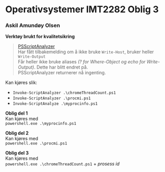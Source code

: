 
# Operativsystemer IMT2282 Oblig 3 <br>
### Askil Amundøy Olsen <br>

**Verktøy brukt for kvalitetsikring** <br>
> [PSScriptAnalyzer](https://github.com/PowerShell/PSScriptAnalyzer) <br>
Har fått tilbakemelding om å ikke bruke `Write-Host`, bruker heller `Write-Output` <br>
Får heller ikke bruke aliases *(? for Where-Object og echo for Write-Output)*. Dette har blitt endret på. <br>
PSScriptAnalyzer returnerer nå ingenting.

Kan kjøres slik: <br>
- `Invoke-ScriptAnalyzer .\chromeThreadCount.ps1`
- `Invoke-ScriptAnalyzer .\procmi.ps1`
- `Invoke-ScriptAnalyze .\myprocinfo.ps1`

**Oblig del 1**<br>
Kan kjøres med <br>
`powershell.exe .\myprocinfo.ps1` <br>

**Oblig del 2**<br>
Kan kjøres med <br>
`powershell.exe .\procmi.ps1`

**Oblig del 3**<br>
Kan kjøres med <br>
`powershell.exe .\chromeThreadCount.ps1` + *prosess id*
